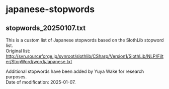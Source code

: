 # japanese-stopwords

## stopwords_20250107.txt  
This is a custom list of Japanese stopwords based on the SlothLib stopword list.  
Original list: http://svn.sourceforge.jp/svnroot/slothlib/CSharp/Version1/SlothLib/NLP/Filter/StopWord/word/Japanese.txt

Additional stopwords have been added by Yuya Wake for research purposes.  
Date of modification: 2025-01-07.

## 

